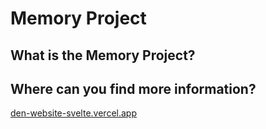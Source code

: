 # Memory Project

## What is the Memory Project?

## Where can you find more information?
[den-website-svelte.vercel.app](https://den-website-svelte.vercel.app/)